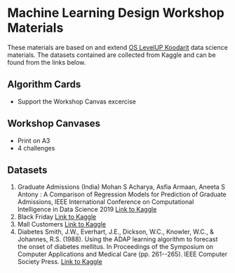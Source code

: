 # Machine Learning Design Workshop Materials
These materials are based on and extend [OS LevelUP Koodarit](https://oslevelupkoodarit.github.io/) data science materials. The datasets contained are collected from Kaggle and can be found from the links below.

## Algorithm Cards
- Support the Workshop Canvas excercise

## Workshop Canvases
- Print on A3
- 4 challenges

## Datasets 
1. Graduate Admissions (India)
Mohan S Acharya, Asfia Armaan, Aneeta S Antony : A Comparison of Regression Models for Prediction of Graduate Admissions, IEEE International Conference on Computational Intelligence in Data Science 2019
[Link to Kaggle](https://www.kaggle.com/mohansacharya/graduate-admissions/home)
2. Black Friday
[Link to Kaggle](https://www.kaggle.com/mehdidag/black-friday/home)
3. Mall Customers
[Link to Kaggle](https://www.kaggle.com/vjchoudhary7/customer-segmentation-tutorial-in-python/home)
4. Diabetes
Smith, J.W., Everhart, J.E., Dickson, W.C., Knowler, W.C., & Johannes, R.S. (1988). Using the ADAP learning algorithm to forecast the onset of diabetes mellitus. In Proceedings of the Symposium on Computer Applications and Medical Care (pp. 261--265). IEEE Computer Society Press.
[Link to Kaggle](https://www.kaggle.com/uciml/pima-indians-diabetes-database/home)
